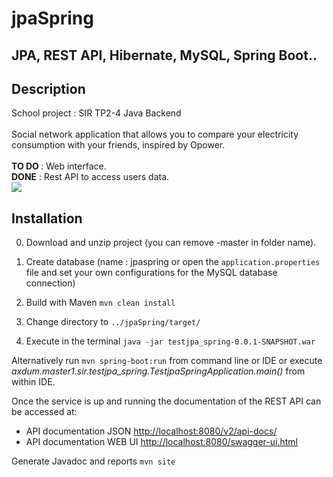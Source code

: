 # jpaSpring
## JPA, REST API, Hibernate, MySQL, Spring Boot..
## Description
School project : SIR TP2-4 Java Backend<br><br>
Social network application that allows you to compare your electricity consumption with your friends, inspired by Opower.<br><br>
<b>TO DO </b>: Web interface.
<br><b>DONE</b> : Rest API to access users data.<br>
<img src="https://user-images.githubusercontent.com/31796081/36879851-fa103886-1dc5-11e8-8575-b6e5c164ed1f.png">
## Installation
0. Download and unzip project (you can remove -master in folder name).

1. Create database (name : jpaspring or open the `application.properties` file and set your own configurations for the
       MySQL database connection)
    
2. Build with Maven ```mvn clean install```  
    
3. Change directory to ```../jpaSpring/target/```
     
4. Execute in the terminal ```java -jar testjpa_spring-0.0.1-SNAPSHOT.war``` 
    
Alternatively run ```mvn spring-boot:run``` from command line or IDE or execute *axdum.master1.sir.testjpa_spring.TestjpaSpringApplication.main()* from within IDE.

Once the service is up and running the documentation of the REST API can be accessed at:
    
* API documentation JSON [http://localhost:8080/v2/api-docs/](http://localhost:8080/v2/api-docs)
* API documentation WEB UI [http://localhost:8080/swagger-ui.html](http://localhost:8080/swagger-ui.html)

Generate Javadoc and reports ```mvn site```
